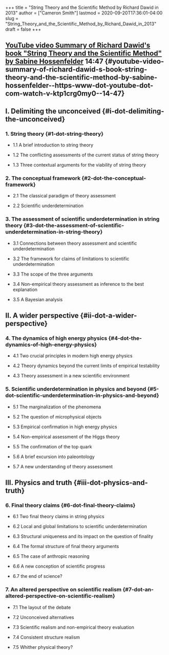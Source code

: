 +++
title = "String Theory and the Scientific Method by Richard Dawid in 2013"
author = ["Cameron Smith"]
lastmod = 2020-09-20T17:36:01-04:00
slug = "String_Theory_and_the_Scientific_Method_by_Richard_Dawid_in_2013"
draft = false
+++

## [YouTube video Summary of Richard Dawid's book "String Theory and the Scientific Method" by Sabine Hossenfelder](<https://www.youtube.com/watch?v=KTp1Crg0MY0>) 14:47 {#youtube-video-summary-of-richard-dawid-s-book-string-theory-and-the-scientific-method-by-sabine-hossenfelder--https-www-dot-youtube-dot-com-watch-v-ktp1crg0my0--14-47}


## I. Delimiting the unconceived {#i-dot-delimiting-the-unconceived}


### 1. String theory {#1-dot-string-theory}

<!--list-separator-->

-  1.1 A brief introduction to string theory

<!--list-separator-->

-  1.2 The conflicting assessments of the current status of string theory

<!--list-separator-->

-  1.3 Three contextual arguments for the viability of string theory


### 2. The conceptual framework {#2-dot-the-conceptual-framework}

<!--list-separator-->

-  2.1 The classical paradigm of theory assessment

<!--list-separator-->

-  2.2 Scientific underdetermination


### 3. The assessment of scientific underdetermination in string theory {#3-dot-the-assessment-of-scientific-underdetermination-in-string-theory}

<!--list-separator-->

-  3.1 Connections between theory assessment and scientific underdetermination

<!--list-separator-->

-  3.2 The framework for claims of limitations to scientific underdetermination

<!--list-separator-->

-  3.3 The scope of the three arguments

<!--list-separator-->

-  3.4 Non-empirical theory assessment as inference to the best explanation

<!--list-separator-->

-  3.5 A Bayesian analysis


## II. A wider perspective {#ii-dot-a-wider-perspective}


### 4. The dynamics of high energy physics {#4-dot-the-dynamics-of-high-energy-physics}

<!--list-separator-->

-  4.1 Two crucial principles in modern high energy physics

<!--list-separator-->

-  4.2 Theory dynamics beyond the current limits of empirical testability

<!--list-separator-->

-  4.3 Theory assessment in a new scientific environment


### 5. Scientific underdetermination in physics and beyond {#5-dot-scientific-underdetermination-in-physics-and-beyond}

<!--list-separator-->

-  5.1  The marginalization of the phenomena

<!--list-separator-->

-  5.2 The question of microphysical objects

<!--list-separator-->

-  5.3 Empirical confirmation in high energy physics

<!--list-separator-->

-  5.4 Non-empirical assessment of the Higgs theory

<!--list-separator-->

-  5.5 The confirmation of the top quark

<!--list-separator-->

-  5.6 A brief excursion into paleontology

<!--list-separator-->

-  5.7 A new understanding of theory assessment


## III. Physics and truth {#iii-dot-physics-and-truth}


### 6. Final theory claims {#6-dot-final-theory-claims}

<!--list-separator-->

-  6.1 Two final theory claims in string physics

<!--list-separator-->

-  6.2 Local and global limitations to scientific underdetermination

<!--list-separator-->

-  6.3 Structural uniqueness and its impact on the question of finality

<!--list-separator-->

-  6.4 The formal structure of final theory arguments

<!--list-separator-->

-  6.5 The case of anthropic reasoning

<!--list-separator-->

-  6.6 A new conception of scientific progress

<!--list-separator-->

-  6.7 the end of science?


### 7. An altered perspective on scientific realism {#7-dot-an-altered-perspective-on-scientific-realism}

<!--list-separator-->

-  7.1 The layout of the debate

<!--list-separator-->

-  7.2 Unconceived alternatives

<!--list-separator-->

-  7.3 Scientific realism and non-empirical theory evaluation

<!--list-separator-->

-  7.4 Consistent structure realism

<!--list-separator-->

-  7.5 Whither physical theory?
